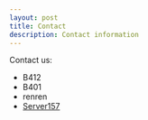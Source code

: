 ```yaml
---
layout: post
title: Contact
description: Contact information
---
```

Contact us: 

* B412
* B401
* renren
* [Server157](http://it.ouc.edu.cn/acm/)
